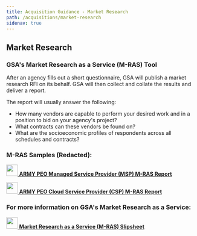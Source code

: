 ```yaml
---
title: Acquisition Guidance - Market Research
path: /acquisitions/market-research
sidenav: true
---
```


## Market Research

### GSA's Market Research as a Service (M-RAS) Tool

After an agency fills out a short questionnaire, GSA will publish a market research RFI on its behalf.  GSA will then collect and collate the results and deliver a report.

The report will usually answer the following:

- How many vendors are capable to perform your desired work and in a position to bid on your agency's project?
- What contracts can these vendors be found on?
- What are the socioeconomic profiles of respondents across all schedules and contracts?   


### M-RAS Samples (Redacted):

[<img src="../../images/file-pdf-regular.svg" width="30" />  **ARMY PEO Managed Service Provider (MSP) M-RAS Report**](/ARMY-PEO-MRAS-REDACTED.pdf)

[<img src="../../images/file-pdf-regular.svg" width="30" />  **ARMY PEO Cloud Service Provider (CSP) M-RAS Report**](/Army-APEO-Cloud-Market-Research-Redacted.pdf)

### For more information on GSA's Market Research as a Service:

[<img src="../../images/file-pdf-regular.svg" width="30" />  **Market Research as a Service (M-RAS) Slipsheet**](/MRAS-Slip-Sheet.pdf)